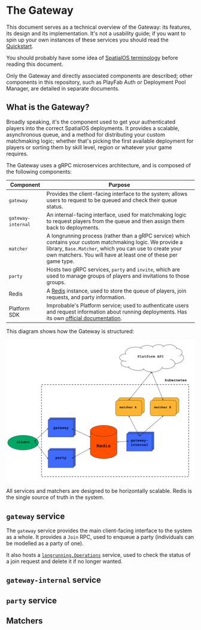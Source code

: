 # The Gateway

This document serves as a technical overview of the Gateway: its features, its design and its implementation. It's not a usability guide; if you want to spin up your own instances of these services you should read the [Quickstart](./quickstart.md).

You should probably have some idea of [SpatialOS terminology](https://docs.improbable.io/reference/latest/shared/concepts/spatialos) before reading this document.

Only the Gateway and directly associated components are described; other components in this repository, such as PlayFab Auth or Deployment Pool Manager, are detailed in separate documents.

## What is the Gateway?

Broadly speaking, it's the component used to get your authenticated players into the correct SpatialOS deployments. It provides a scalable, asynchronous queue, and a method for distributing your custom matchmaking logic; whether that's picking the first available deployment for players or sorting them by skill level, region or whatever your game requires.

The Gateway uses a gRPC microservices architecture, and is composed of the following components:

| Component          | Purpose     |
|--------------------|-------------|
| `gateway`          | Provides the client-facing interface to the system; allows users to request to be queued and check their queue status. |
| `gateway-internal` | An internal-facing interface, used for matchmaking logic to request players from the queue and then assign them back to deployments. |
| `matcher`          | A longrunning process (rather than a gRPC service) which contains your custom matchmaking logic. We provide a library, `Base.Matcher`, which you can use to create your own matchers. You will have at least one of these per game type. |
| `party`            | Hosts two gRPC services, `party` and `invite`, which are used to manage groups of players and invitations to those groups. |
| Redis              | A [Redis](https://redis.io) instance, used to store the queue of players, join requests, and party information. |
| Platform SDK       | Improbable's Platform service; used to authenticate users and request information about running deployments. Has its own [official documentation](https://docs.improbable.io/reference/latest/platform-sdk/introduction). |

This diagram shows how the Gateway is structured:

![](../img/gateway.svg)

All services and matchers are designed to be horizontally scalable. Redis is the single source of truth in the system.

## `gateway` service

The `gateway` service provides the main client-facing interface to the system as a whole. It provides a `Join` RPC, used to enqueue a party (individuals can be modelled as a party of one).

It also hosts a [`longrunning.Operations`](https://godoc.org/google.golang.org/genproto/googleapis/longrunning) service, used to check the status of a join request and delete it if no longer wanted.

## `gateway-internal` service

## `party` service

## Matchers